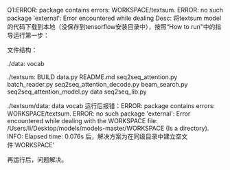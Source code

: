 Q1:ERROR: package contains errors: WORKSPACE/textsum. ERROR: no such package 'external': Error encountered while dealing
Desc:
将textsum model的代码下载到本地（没保存到tensorflow安装目录中），按照“How to run"中的指导运行第一步：

文件结构：

./data:
vocab

./textsum:
BUILD data.py
README.md seq2seq_attention.py
batch_reader.py seq2seq_attention_decode.py
beam_search.py seq2seq_attention_model.py
data seq2seq_lib.py

./textsum/data:
data vocab
运行后报错：ERROR: package contains errors: WORKSPACE/textsum. ERROR: no such package 'external': Error encountered while dealing with the WORKSPACE file: /Users/li/Desktop/models/models-master/WORKSPACE (Is a directory). INFO: Elapsed time: 0.076s
后，解决方案为在同级目录中建立空文件'WORKSPACE'

再运行后，问题解决。

